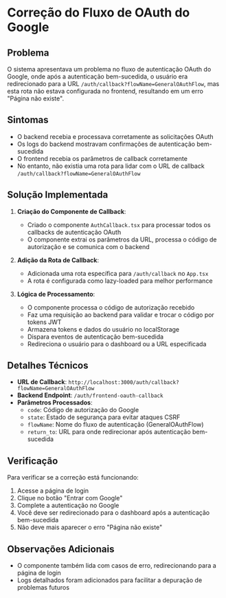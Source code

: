 # Correção do Fluxo de OAuth do Google

## Problema

O sistema apresentava um problema no fluxo de autenticação OAuth do Google, onde após a autenticação bem-sucedida, o usuário era redirecionado para a URL `/auth/callback?flowName=GeneralOAuthFlow`, mas esta rota não estava configurada no frontend, resultando em um erro "Página não existe".

## Sintomas

- O backend recebia e processava corretamente as solicitações OAuth
- Os logs do backend mostravam confirmações de autenticação bem-sucedida
- O frontend recebia os parâmetros de callback corretamente
- No entanto, não existia uma rota para lidar com o URL de callback `/auth/callback?flowName=GeneralOAuthFlow`

## Solução Implementada

1. **Criação do Componente de Callback**:
   - Criado o componente `AuthCallback.tsx` para processar todos os callbacks de autenticação OAuth
   - O componente extrai os parâmetros da URL, processa o código de autorização e se comunica com o backend

2. **Adição da Rota de Callback**:
   - Adicionada uma rota específica para `/auth/callback` no `App.tsx`
   - A rota é configurada como lazy-loaded para melhor performance

3. **Lógica de Processamento**:
   - O componente processa o código de autorização recebido
   - Faz uma requisição ao backend para validar e trocar o código por tokens JWT
   - Armazena tokens e dados do usuário no localStorage
   - Dispara eventos de autenticação bem-sucedida
   - Redireciona o usuário para o dashboard ou a URL especificada

## Detalhes Técnicos

- **URL de Callback**: `http://localhost:3000/auth/callback?flowName=GeneralOAuthFlow`
- **Backend Endpoint**: `/auth/frontend-oauth-callback`
- **Parâmetros Processados**:
  - `code`: Código de autorização do Google
  - `state`: Estado de segurança para evitar ataques CSRF
  - `flowName`: Nome do fluxo de autenticação (GeneralOAuthFlow)
  - `return_to`: URL para onde redirecionar após autenticação bem-sucedida

## Verificação

Para verificar se a correção está funcionando:

1. Acesse a página de login
2. Clique no botão "Entrar com Google"
3. Complete a autenticação no Google
4. Você deve ser redirecionado para o dashboard após a autenticação bem-sucedida
5. Não deve mais aparecer o erro "Página não existe"

## Observações Adicionais

- O componente também lida com casos de erro, redirecionando para a página de login
- Logs detalhados foram adicionados para facilitar a depuração de problemas futuros
